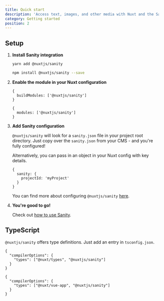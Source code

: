 ```yaml
---
title: Quick start
description: 'Access text, images, and other media with Nuxt and the Sanity headless CMS.'
category: Getting started
position: 2
---
```


## Setup

1. **Install Sanity integration**

    <code-group>
    <code-block label="Yarn" active>

    ```bash
    yarn add @nuxtjs/sanity
    ```

    </code-block>
    <code-block label="NPM">

    ```bash
    npm install @nuxtjs/sanity --save
    ```

    </code-block>
    </code-group>

2. **Enable the module in your Nuxt configuration**

    <code-group>
    <code-block label="Nuxt 2.9+" active>

    ```js{}[nuxt.config.js]
    {
      buildModules: ['@nuxtjs/sanity']
    }
    ```

    </code-block>
    <code-block label="Nuxt < 2.9">

    ```js{}[nuxt.config.js]
    {
      modules: ['@nuxtjs/sanity']
    }
    ```

    </code-block>
    </code-group>

3. **Add Sanity configuration**

   `@nuxtjs/sanity` will look for a `sanity.json` file in your project root directory. Just copy over the `sanity.json` from your CMS - and you're fully configured!

   Alternatively, you can pass in an object in your Nuxt config with key details.

   ```js{}[nuxt.config.js]
   {
     sanity: {
       projectId: 'myProject'
     }
   }
   ```

   <alert type="info">You can find more about configuring `@nuxtjs/sanity` [here](/configuration).</alert>

4. **You're good to go!**

   Check out [how to use Sanity](/usage).

## TypeScript

`@nuxtjs/sanity` offers type definitions. Just add an entry in `tsconfig.json`.

<code-group>
  <code-block label="Nuxt 2.9+" active>

```json{}[tsconfig.json]
{
  "compilerOptions": {
    "types": ["@nuxt/types", "@nuxtjs/sanity"]
  }
}
```

  </code-block>
  <code-block label="Nuxt < 2.9">

```json{}[tsconfig.json]
{
  "compilerOptions": {
    "types": ["@nuxt/vue-app", "@nuxtjs/sanity"]
  }
}
```

  </code-block>

</code-group>
